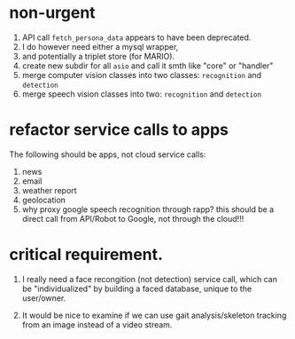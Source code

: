 # non-urgent

1. API call `fetch_persona_data` appears to have been deprecated.
2. I do however need either a mysql wrapper, 
3. and potentially a triplet store (for MARIO).
4. create new subdir for all `asio` and call it smth like "core" or "handler"
5. merge computer vision classes into two classes: `recognition` and `detection`
6. merge speech vision classes into two: `recognition` and `detection`

# refactor service calls to apps

The following should be apps, not cloud service calls:

1. news
2. email
3. weather report
4. geolocation
5. why proxy google speech recognition through rapp?
   this should be a direct call from API/Robot to Google, not through the cloud!!!

# critical requirement.

1. I really need a face recongition (not detection) service call,
which can be "individualized" by building a faced database, unique to the user/owner.

2. It would be nice to examine if we can use gait analysis/skeleton tracking from an image
instead of a video stream.

